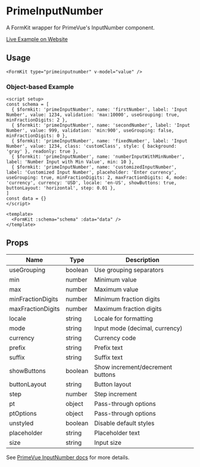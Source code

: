 # PrimeInputNumber

A FormKit wrapper for PrimeVue's InputNumber component.

[Live Example on Website](https://formkit-primevue.netlify.app/inputs/inputnumber)

## Usage
```vue
<FormKit type="primeinputnumber" v-model="value" />
```

### Object-based Example
```vue
<script setup>
const schema = [
  { $formkit: 'primeInputNumber', name: 'firstNumber', label: 'Input Number', value: 1234, validation: 'max:10000', useGrouping: true, minFractionDigits: 2 },
  { $formkit: 'primeInputNumber', name: 'secondNumber', label: 'Input Number', value: 999, validation: 'min:900', useGrouping: false, minFractionDigits: 0 },
  { $formkit: 'primeInputNumber', name: 'fixedNumber', label: 'Input Number', value: 1234, class: 'customClass', style: { background: 'gray' }, readonly: true },
  { $formkit: 'primeInputNumber', name: 'numberInputWithMinNumber', label: 'Number Input with Min Value', min: 10 },
  { $formkit: 'primeInputNumber', name: 'customizedInputNumber', label: 'Customized Input Number', placeholder: 'Enter currency', useGrouping: true, minFractionDigits: 2, maxFractionDigits: 4, mode: 'currency', currency: 'USD', locale: 'en-US', showButtons: true, buttonLayout: 'horizontal', step: 0.01 },
]
const data = {}
</script>

<template>
  <FormKit :schema="schema" :data="data" />
</template>
```

## Props
| Name              | Type      | Description |
|-------------------|-----------|-------------|
| useGrouping       | boolean   | Use grouping separators |
| min               | number    | Minimum value |
| max               | number    | Maximum value |
| minFractionDigits | number    | Minimum fraction digits |
| maxFractionDigits | number    | Maximum fraction digits |
| locale            | string    | Locale for formatting |
| mode              | string    | Input mode (decimal, currency) |
| currency          | string    | Currency code |
| prefix            | string    | Prefix text |
| suffix            | string    | Suffix text |
| showButtons       | boolean   | Show increment/decrement buttons |
| buttonLayout      | string    | Button layout |
| step              | number    | Step increment |
| pt                | object    | Pass-through options |
| ptOptions         | object    | Pass-through options |
| unstyled          | boolean   | Disable default styles |
| placeholder       | string    | Placeholder text |
| size              | string    | Input size |

See [PrimeVue InputNumber docs](https://primevue.org/inputnumber/) for more details.
